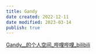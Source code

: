 ```yaml
---
title: Gandy
date created: 2022-12-11
date modified: 2023-03-14
publish: true
---
```


[Gandy__的个人空间_哔哩哔哩_bilibili](https://space.bilibili.com/378067652/?spm_id_from=333.999.0.0)